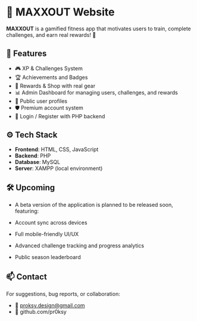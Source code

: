 # 💪 MAXXOUT Website

**MAXXOUT** is a gamified fitness app that motivates users to train, complete challenges, and earn real rewards! 🎯


## 🚀 Features

- 🎮 XP & Challenges System
- 🏆 Achievements and Badges
- 🎁 Rewards & Shop with real gear
- 📊 Admin Dashboard for managing users, challenges, and rewards
- 👤 Public user profiles
- 🛡️ Premium account system
- 🔐 Login / Register with PHP backend


## ⚙️ Tech Stack

- **Frontend**: HTML, CSS, JavaScript
- **Backend**: PHP
- **Database**: MySQL
- **Server**: XAMPP (local environment)


## 🛠 Upcoming

- A beta version of the application is planned to be released soon, featuring:

- Account sync across devices

- Full mobile-friendly UI/UX

- Advanced challenge tracking and progress analytics

- Public season leaderboard


## 📫 Contact

For suggestions, bug reports, or collaboration:

- 📧 proksy.design@gmail.com
- 🔗 github.com/pr0ksy
